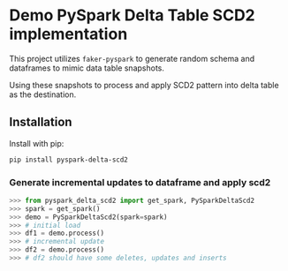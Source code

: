 
# Demo PySpark Delta Table SCD2 implementation

This project utilizes `faker-pyspark` to generate random schema and dataframes to mimic data table snapshots.

Using these snapshots to process and apply SCD2 pattern into delta table as the destination. 

## Installation

Install with pip:

``` bash
pip install pyspark-delta-scd2

```

### Generate incremental updates to dataframe and apply scd2

``` python
>>> from pyspark_delta_scd2 import get_spark, PySparkDeltaScd2
>>> spark = get_spark()
>>> demo = PySparkDeltaScd2(spark=spark)
>>> # initial load
>>> df1 = demo.process()
>>> # incremental update
>>> df2 = demo.process()
>>> # df2 should have some deletes, updates and inserts

```
